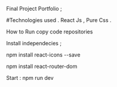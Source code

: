 Final Project Portfolio ; 

#Technologies used . 
React Js , Pure Css . 

How to Run 
copy code repositories 

Install independecies ;

npm install react-icons --save

npm install react-router-dom 

Start : npm run dev
